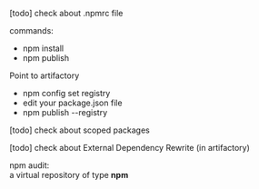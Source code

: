 [todo] check about .npmrc file


commands:  
- npm install
- npm publish

Point to artifactory
- npm config set registry
- edit your package.json file
- npm publish --registry

[todo] check about scoped packages

[todo] check about External Dependency Rewrite (in artifactory)

npm audit:  
a virtual repository of type **npm** 

